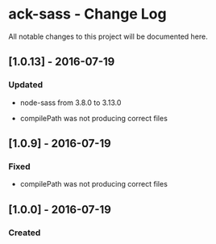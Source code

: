# ack-sass - Change Log
All notable changes to this project will be documented here.


## [1.0.13] - 2016-07-19
### Updated
- node-sass from 3.8.0 to 3.13.0

- compilePath was not producing correct files
## [1.0.9] - 2016-07-19
### Fixed
- compilePath was not producing correct files

## [1.0.0] - 2016-07-19
### Created
